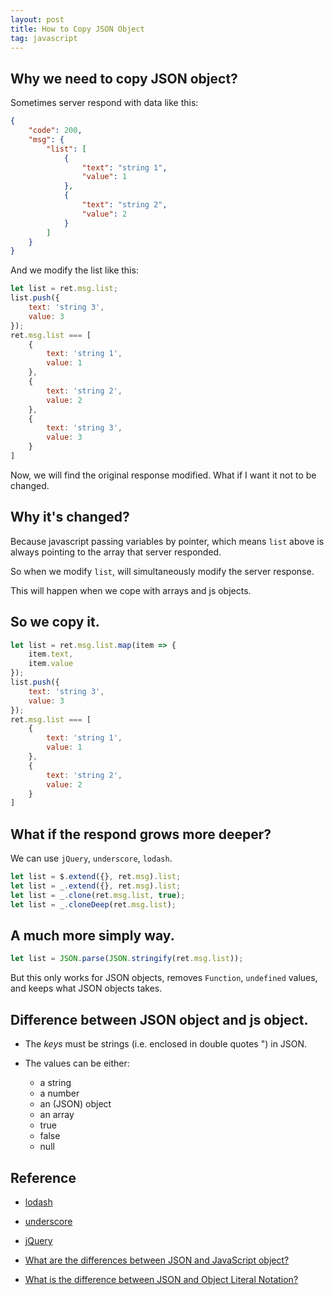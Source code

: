 ```yaml
---
layout: post
title: How to Copy JSON Object
tag: javascript
---
```


## Why we need to copy JSON object?

Sometimes server respond with data like this:

```json
{
    "code": 200,
    "msg": {
        "list": [
            {
                "text": "string 1",
                "value": 1
            },
            {
                "text": "string 2",
                "value": 2
            }
        ]
    }
}
```

And we modify the list like this:

```js
let list = ret.msg.list;
list.push({
    text: 'string 3',
    value: 3
});
ret.msg.list === [
    {
        text: 'string 1',
        value: 1
    },
    {
        text: 'string 2',
        value: 2
    },
    {
        text: 'string 3',
        value: 3
    }
]
```

Now, we will find the original response modified. What if I want it not to be changed.

## Why it's changed?

Because javascript passing variables by pointer, which means `list` above is always pointing to the array that server responded.

So when we modify `list`, will simultaneously modify the server response.

This will happen when we cope with arrays and js objects.

## So we copy it.

```js
let list = ret.msg.list.map(item => {
    item.text,
    item.value
});
list.push({
    text: 'string 3',
    value: 3
});
ret.msg.list === [
    {
        text: 'string 1',
        value: 1
    },
    {
        text: 'string 2',
        value: 2
    }
]
```

## What if the respond grows more deeper?

We can use `jQuery`, `underscore`, `lodash`.

```js
let list = $.extend({}, ret.msg).list;
let list = _.extend({}, ret.msg).list;
let list = _.clone(ret.msg.list, true);
let list = _.cloneDeep(ret.msg.list);
```

## A much more simply way.

```js
let list = JSON.parse(JSON.stringify(ret.msg.list));
```

But this only works for JSON objects, removes `Function`, `undefined` values, and keeps what JSON objects takes.

## Difference between JSON object and js object.

- The *keys* must be strings (i.e. enclosed in double quotes ") in JSON.

- The values can be either:
    - a string
    - a number
    - an (JSON) object
    - an array
    - true
    - false
    - null

## Reference

- [lodash](https://lodash.com/docs)

- [underscore](http://underscorejs.org/)

- [jQuery](http://api.jquery.com/)

- [What are the differences between JSON and JavaScript object?](http://stackoverflow.com/questions/3975859/what-are-the-differences-between-json-and-javascript-object)

- [What is the difference between JSON and Object Literal Notation?](http://stackoverflow.com/questions/2904131/what-is-the-difference-between-json-and-object-literal-notation)
